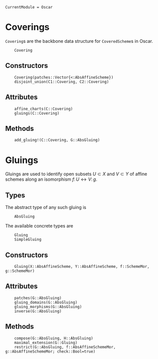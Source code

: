 ```@meta
CurrentModule = Oscar
```

# Coverings

`Covering`s are the backbone data structure for `CoveredScheme`s in Oscar. 
```@docs
    Covering
```

## Constructors
```@docs
    Covering(patches::Vector{<:AbsAffineScheme})
    disjoint_union(C1::Covering, C2::Covering)
```

## Attributes
```@docs
    affine_charts(C::Covering)
    gluings(C::Covering)
```

## Methods
```@docs
    add_gluing!(C::Covering, G::AbsGluing)
```

# Gluings

Gluings are used to identify open subsets $U \subset X$ and $V \subset Y$ 
of affine schemes along an isomorphism $f \colon U \leftrightarrow V \colon g$. 

## Types 
The abstract type of any such gluing is 
```@docs
    AbsGluing
```
The available concrete types are 
```@docs
    Gluing
    SimpleGluing
```

## Constructors
```@docs
    Gluing(X::AbsAffineScheme, Y::AbsAffineScheme, f::SchemeMor, g::SchemeMor)
```

## Attributes
```@docs
    patches(G::AbsGluing)
    gluing_domains(G::AbsGluing)
    gluing_morphisms(G::AbsGluing)
    inverse(G::AbsGluing)
```

## Methods
```@docs
    compose(G::AbsGluing, H::AbsGluing)
    maximal_extension(G::Gluing)
    restrict(G::AbsGluing, f::AbsAffineSchemeMor, g::AbsAffineSchemeMor; check::Bool=true)
```



